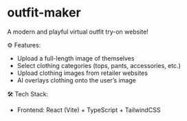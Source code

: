 # outfit-maker
A modern and playful virtual outfit try-on website!

⚙️ Features:
- Upload a full-length image of themselves
- Select clothing categories (tops, pants, accessories, etc.)
- Upload clothing images from retailer websites
- AI overlays clothing onto the user’s image

🛠 Tech Stack:
- Frontend: React (Vite) + TypeScript + TailwindCSS
